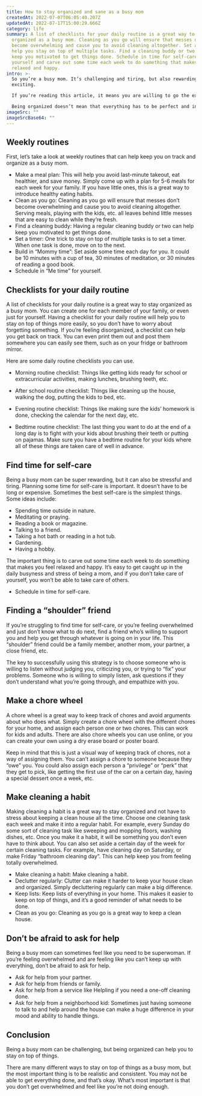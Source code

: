 ```yaml
---
title: How to stay organized and sane as a busy mom
createdAt: 2022-07-07T06:05:40.207Z
updatedAt: 2022-07-17T15:00:29.666Z
category: life
summary: A list of checklists for your daily routine is a great way to stay
  organized as a busy mom. Cleaning as you go will ensure that messes don’t
  become overwhelming and cause you to avoid cleaning altogether. Set a timer to
  help you stay on top of multiple tasks. Find a cleaning buddy or two can help
  keep you motivated to get things done. Schedule in time for self-care for
  yourself and carve out some time each week to do something that makes you feel
  relaxed and happy.
intro: >-
  So you’re a busy mom. It’s challenging and tiring, but also rewarding and
  exciting. 

  If you’re reading this article, it means you are willing to go the extra mile to make sure things run smoothly as a busy mom. After all, being organized is the key to sanity. 

  Being organized doesn’t mean that everything has to be perfect and in its place all the time; it just means being intentional about keeping things tidy and streamlined so that you have fewer distractions and can get more done in less time. You see, staying organized isn’t about checking off boxes on an organizational checklist for your home or sharing with friends on social media; it’s about streamlining daily routines so that you have more time for what matters most.
imageSrc: ""
imageSrcBase64: ""
---
```


## Weekly routines

First, let’s take a look at weekly routines that can help keep you on track and organize as a busy mom.

- Make a meal plan: This will help you avoid last-minute takeout, eat healthier, and save money. Simply come up with a plan for 5-6 meals for each week for your family. If you have little ones, this is a great way to introduce healthy eating habits.
- Clean as you go: Cleaning as you go will ensure that messes don’t become overwhelming and cause you to avoid cleaning altogether. Serving meals, playing with the kids, etc. all leaves behind little messes that are easy to clean while they’re fresh.
- Find a cleaning buddy: Having a regular cleaning buddy or two can help keep you motivated to get things done.
- Set a timer: One trick to stay on top of multiple tasks is to set a timer. When one task is done, move on to the next.
- Build in “Mommy time”: Set aside some time each day for you. It could be 10 minutes with a cup of tea, 30 minutes of meditation, or 30 minutes of reading a good book.
- Schedule in “Me time” for yourself.

## Checklists for your daily routine

A list of checklists for your daily routine is a great way to stay organized as a busy mom. You can create one for each member of your family, or even just for yourself. Having a checklist for your daily routine will help you to stay on top of things more easily, so you don’t have to worry about forgetting something. If you’re feeling disorganized, a checklist can help you get back on track. You can even print them out and post them somewhere you can easily see them, such as on your fridge or bathroom mirror.

Here are some daily routine checklists you can use.

- Morning routine checklist: Things like getting kids ready for school or extracurricular activities, making lunches, brushing teeth, etc.

- After school routine checklist: Things like cleaning up the house, walking the dog, putting the kids to bed, etc.

- Evening routine checklist: Things like making sure the kids’ homework is done, checking the calendar for the next day, etc.

- Bedtime routine checklist: The last thing you want to do at the end of a long day is to fight with your kids about brushing their teeth or putting on pajamas. Make sure you have a bedtime routine for your kids where all of these things are taken care of well in advance.

## Find time for self-care

Being a busy mom can be super rewarding, but it can also be stressful and tiring. Planning some time for self-care is important. It doesn’t have to be long or expensive. Sometimes the best self-care is the simplest things. Some ideas include:

- Spending time outside in nature.
- Meditating or praying.
- Reading a book or magazine.
- Talking to a friend.
- Taking a hot bath or reading in a hot tub.
- Gardening.
- Having a hobby.

The important thing is to carve out some time each week to do something that makes you feel relaxed and happy. It’s easy to get caught up in the daily busyness and stress of being a mom, and if you don’t take care of yourself, you won’t be able to take care of others.
- Schedule in time for self-care.

## Finding a “shoulder” friend

If you’re struggling to find time for self-care, or you’re feeling overwhelmed and just don’t know what to do next, find a friend who’s willing to support you and help you get through whatever is going on in your life. This “shoulder” friend could be a family member, another mom, your partner, a close friend, etc.

The key to successfully using this strategy is to choose someone who is willing to listen without judging you, criticizing you, or trying to “fix” your problems. Someone who is willing to simply listen, ask questions if they don’t understand what you’re going through, and empathize with you.

## Make a chore wheel

A chore wheel is a great way to keep track of chores and avoid arguments about who does what. Simply create a chore wheel with the different chores for your home, and assign each person one or two chores. This can work for kids and adults. There are also chore wheels you can use online, or you can create your own using a dry erase board or poster board.

Keep in mind that this is just a visual way of keeping track of chores, not a way of assigning them. You can’t assign a chore to someone because they “owe” you. You could also assign each person a “privilege” or “perk” that they get to pick, like getting the first use of the car on a certain day, having a special dessert once a week, etc.

## Make cleaning a habit

Making cleaning a habit is a great way to stay organized and not have to stress about keeping a clean house all the time. Choose one cleaning task each week and make it into a regular habit. For example, every Sunday do some sort of cleaning task like sweeping and mopping floors, washing dishes, etc. Once you make it a habit, it will be something you don’t even have to think about. You can also set aside a certain day of the week for certain cleaning tasks. For example, have cleaning day on Saturday, or make Friday “bathroom cleaning day”. This can help keep you from feeling totally overwhelmed.

- Make cleaning a habit: Make cleaning a habit.
- Declutter regularly: Clutter can make it harder to keep your house clean and organized. Simply decluttering regularly can make a big difference.
- Keep lists: Keep lists of everything in your home. This makes it easier to keep on top of things, and it’s a good reminder of what needs to be done.
- Clean as you go: Cleaning as you go is a great way to keep a clean house.

## Don’t be afraid to ask for help

Being a busy mom can sometimes feel like you need to be superwoman. If you’re feeling overwhelmed and are feeling like you can’t keep up with everything, don’t be afraid to ask for help.
- Ask for help from your partner.
- Ask for help from friends or family.
- Ask for help from a service like Helpling if you need a one-off cleaning done.
- Ask for help from a neighborhood kid: Sometimes just having someone to talk to and help around the house can make a huge difference in your mood and ability to handle things.

## Conclusion

Being a busy mom can be challenging, but being organized can help you to stay on top of things.

There are many different ways to stay on top of things as a busy mom, but the most important thing is to be realistic and consistent. You may not be able to get everything done, and that’s okay. What’s most important is that you don’t get overwhelmed and feel like you’re not doing enough.
